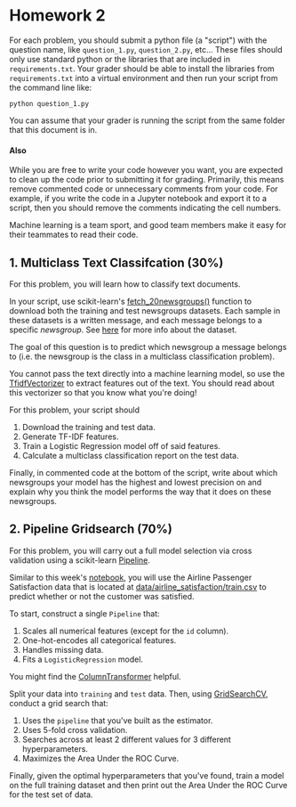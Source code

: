 # Homework 2

For each problem, you should submit a python file (a "script") with the question name, like `question_1.py`, `question_2.py`, etc... These files should only use standard python or the libraries that are included in `requirements.txt`. Your grader should be able to install the libraries from `requirements.txt` into a virtual environment and then run your script from the command line like:

```commandline
python question_1.py
```

You can assume that your grader is running the script from the same folder that this document is in.

#### Also

While you are free to write your code however you want, you are expected to clean up the code prior to submitting it for grading. Primarily, this means remove commented code or unnecessary comments from your code. For example, if you write the code in a Jupyter notebook and export it to a script, then you should remove the comments indicating the cell numbers.

Machine learning is a team sport, and good team members make it easy for their teammates to read their code.

## 1. Multiclass Text Classifcation (30%)

For this problem, you will learn how to classify text documents. 

In your script, use scikit-learn's [fetch_20newsgroups()](https://scikit-learn.org/stable/modules/generated/sklearn.datasets.fetch_20newsgroups.html) function to download both the training and test newsgroups datasets. Each sample in these datasets is a written message, and each message belongs to a specific _newsgroup_. See [here](http://qwone.com/~jason/20Newsgroups/) for more info about the dataset.

The goal of this question is to predict which newsgroup a message belongs to (i.e. the newsgroup is the class in a multiclass classification problem).

You cannot pass the text directly into a machine learning model, so use the [TfidfVectorizer](https://scikit-learn.org/stable/modules/generated/sklearn.feature_extraction.text.TfidfVectorizer.html) to extract features out of the text. You should read about this vectorizer so that you know what you're doing!

For this problem, your script should

1. Download the training and test data.
2. Generate TF-IDF features.
3. Train a Logistic Regression model off of said features.
4. Calculate a multiclass classification report on the test data.

Finally, in commented code at the bottom of the script, write about which newsgroups your model has the highest and lowest precision on and explain why you think the model performs the way that it does on these newsgroups.

## 2. Pipeline Gridsearch (70%)

For this problem, you will carry out a full model selection via cross validation using a scikit-learn [Pipeline](https://scikit-learn.org/stable/modules/generated/sklearn.pipeline.Pipeline.html).

Similar to this week's [notebook](notebooks/classification.ipynb), you will use the Airline Passenger Satisfaction data that is located at [data/airline_satisfaction/train.csv](data/airline_satisfaction/train.csv) to predict whether or not the customer was satisfied. 

To start, construct a single `Pipeline` that:

1. Scales all numerical features (except for the `id` column).
2. One-hot-encodes all categorical features.
3. Handles missing data.
4. Fits a `LogisticRegression` model.

You might find the [ColumnTransformer](https://scikit-learn.org/stable/modules/generated/sklearn.compose.ColumnTransformer.html) helpful.

Split your data into `training` and `test` data. Then, using [GridSearchCV](https://scikit-learn.org/stable/modules/generated/sklearn.model_selection.GridSearchCV.html), conduct a grid search that:

1. Uses the `pipeline` that you've built as the estimator.
2. Uses 5-fold cross validation.
3. Searches across at least 2 different values for 3 different hyperparameters.
4. Maximizes the Area Under the ROC Curve.

Finally, given the optimal hyperparameters that you've found, train a model on the full training dataset and then print out the Area Under the ROC Curve for the test set of data.

